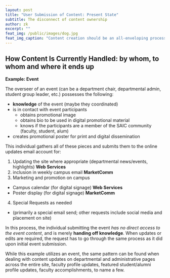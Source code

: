 ```yaml
---
layout: post
title: "User Submission of Content: Present State"
subtitle: The disconnect of content ownership
author: zk
excerpt: ""
feat_img: /public/images/dog.jpg
feat_img_caption: "Content creation should be an all-enveloping process for the owner"
---
```



## How Content Is Currently Handled: by whom, to whom and where it ends up

**Example: Event**

The overseer of an event (can be a department chair, departmental admin, student group leader, etc.) possesses the following:

* **knowledge** of the event (maybe they coordinated)
* is in contact with event participants
  - obtains promotional image
  - obtains bio to be used in digital promotional material
  - knows if the participants are a member of the SAIC community (faculty, student, alum)
* creates promotional poster for print and digital dissemination

This individual gathers all of these pieces and submits them to the online updates email account for:

1. Updating the site where appropriate (departmental news/events, highlights) **Web Services**
2. inclusion in weekly campus email **MarketComm**
3. Marketing and promotion on campus
  - Campus calendar (for digital signage) **Web Services**
  - Poster display (for digital signage) **MarketComm**
4. Special Requests as needed
  - (primarily a special email send; other requests include social media and placement on site)

In this process, the individual submitting the event *has no direct access to the event content*, and is merely **handing off knowledge**. When updates or edits are required, the request has to go through the same process as it did upon initial event submission.

While this example utilizes an event, the same pattern can be found when dealing with content updates on departmental and administrative pages across the entire site, faculty profile updates, featured student/alumni profile updates, faculty accomplishments, to name a few.
